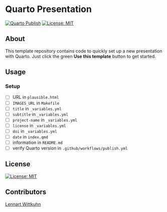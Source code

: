 # Quarto Presentation

[![Quarto Publish](https://github.com/lnnrtwttkhn/quarto-presentation/actions/workflows/publish.yml/badge.svg)](https://github.com/lnnrtwttkhn/quarto-presentation/actions/workflows/publish.yml)
[![License: MIT](https://img.shields.io/badge/License-MIT-yellow.svg)](https://opensource.org/licenses/MIT)

## About

This template repository contains code to quickly set up a new presentation with Quarto.
Just click the green **Use this template** button to get started.

## Usage

### Setup

- [ ] URL in `plausible.html`
- [ ] `IMAGES_URL` in `Makefile`
- [ ] `title` in `_variables.yml`
- [ ] `subtitle` in `_variables.yml`
- [ ] `project-name` in `_variables.yml`
- [ ] `license` in `_variables.yml`
- [ ] `doi` in `_variables.yml`
- [ ] `date` in `index.qmd`
- [ ] information in `README.md`
- [ ] verify Quarto version in `.github/workflows/publish.yml`

## License

[![License: MIT](https://img.shields.io/badge/License-MIT-yellow.svg)](https://opensource.org/licenses/MIT)

## Contributors

[Lennart Wittkuhn](mailto:lennart.wittkuhn@uni-hamburg.de)
